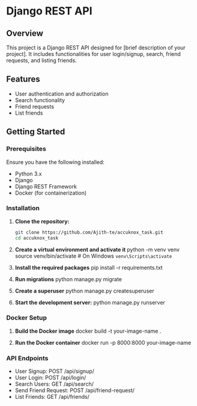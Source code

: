 # Django REST API

## Overview

This project is a Django REST API designed for [brief description of your project]. It includes functionalities for user login/signup, search, friend requests, and listing friends.

## Features

- User authentication and authorization
- Search functionality
- Friend requests
- List friends

## Getting Started

### Prerequisites

Ensure you have the following installed:

- Python 3.x
- Django
- Django REST Framework
- Docker (for containerization)

### Installation

1. **Clone the repository:**
   ```bash
   git clone https://github.com/Ajith-te/accuknox_task.git
   cd accuknox_task


2. **Create a virtual environment and activate it**
    python -m venv venv
    source venv/bin/activate  # On Windows `venv\Scripts\activate`


3. **Install the required packages**
    pip install -r requirements.txt


4. **Run migrations**
    python manage.py migrate

   
5. **Create a superuser**
    python manage.py createsuperuser


6. **Start the development server:**
    python manage.py runserver


### Docker Setup

1. **Build the Docker image**
    docker build -t your-image-name .


2. **Run the Docker container**
    docker run -p 8000:8000 your-image-name


### API Endpoints

 - User Signup: POST /api/signup/
 - User Login: POST /api/login/
 - Search Users: GET /api/search/
 - Send Friend Request: POST /api/friend-request/
 - List Friends: GET /api/friends/